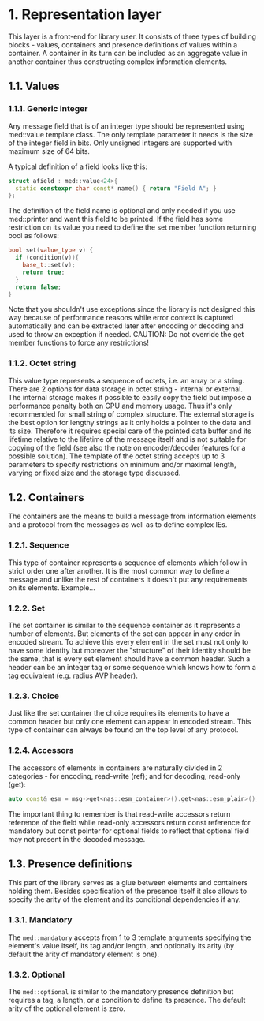 # 1. Representation layer
This layer is a front-end for library user. It consists of three types of building blocks - values, containers and presence definitions of values within a container. A container in its turn can be included as an aggregate value in another container thus constructing complex information elements.

## 1.1. Values
### 1.1.1. Generic integer
Any message field that is of an integer type should be represented using med::value template class. The only template parameter it needs is the size of the integer field in bits. Only unsigned integers are supported with maximum size of 64 bits.

A typical definition of a field looks like this:
```cpp
struct afield : med::value<24>{
  static constexpr char const* name() { return "Field A"; }
};
```
The definition of the field name is optional and only needed if you use med::printer and want this field to be printed.
If the field has some restriction on its value you need to define the set member function returning bool as follows:
```cpp
bool set(value_type v) {
  if (condition(v)){
    base_t::set(v);
    return true;
  }
  return false;
}
```
Note that you shouldn't use exceptions since the library is not designed this way because of performance reasons while error context is captured automatically  and can be extracted later after encoding or decoding and used to throw an exception if needed.
CAUTION: Do not override the get member functions to force any restrictions!

### 1.1.2. Octet string
This value type represents a sequence of octets, i.e. an array or a string. There are 2 options for data storage in octet string - internal or external. The internal storage makes it possible to easily copy the field but impose a performance penalty both on CPU and memory usage. Thus it's only recommended for small string of complex structure. The external storage is the best option for lengthy strings as it only holds a pointer to the data and its size. Therefore it requires special care of the pointed data buffer and its lifetime relative to the lifetime of the message itself and is not suitable for copying of the field (see also the note on encoder/decoder features for a possible solution).
The template of the octet string accepts up to 3 parameters to specify restrictions on minimum and/or maximal length, varying or fixed size and the storage type discussed.

## 1.2. Containers
The containers are the means to build a message from information elements and a protocol from the messages as well as to define complex IEs.

### 1.2.1. Sequence
This type of container represents a sequence of elements which follow in strict order one after another. It is the most common way to define a message and unlike the rest of containers it doesn't put any requirements on its elements.
Example...

### 1.2.2. Set
The set container is similar to the sequence container as it represents a number of elements. But elements of the set can appear in any order in encoded stream. To achieve this every element in the set must not only to have some identity but moreover the "structure" of their identity should be the same, that is every set element should have a common header. Such a header can be an integer tag or some sequence which knows how to form a tag equivalent (e.g. radius AVP header).

### 1.2.3. Choice
Just like the set container the choice requires its elements to have a common header but only one element can appear in encoded stream. This type of container can always be found on the top level of any protocol.

### 1.2.4. Accessors
The accessors of elements in containers are naturally divided in 2 categories - for encoding, read-write (ref); and for decoding, read-only (get):
```cpp
auto const& esm = msg->get<nas::esm_container>().get<nas::esm_plain>();
```

The important thing to remember is that read-write accessors return reference of the field while read-only accessors return const reference for mandatory but const pointer for optional fields to reflect that optional field may not present in the decoded message.

## 1.3. Presence definitions
This part of the library serves as a glue between elements and containers holding them. Besides specification of the presence itself it also allows to specify the arity of the element and its conditional dependencies if any.

### 1.3.1. Mandatory
The `med::mandatory` accepts from 1 to 3 template arguments specifying the element's value itself, its tag and/or length, and optionally its arity (by default the arity of mandatory element is one).

### 1.3.2. Optional
The `med::optional` is similar to the mandatory presence definition but requires a tag, a length, or a condition to define its presence. The default arity of the optional element is zero.
